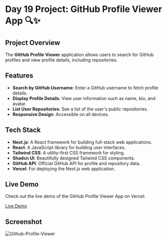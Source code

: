 # Day 19 Project: GitHub Profile Viewer App 🔍✨

## Project Overview

The **GitHub Profile Viewer** application allows users to search for GitHub profiles and view profile details, including repositories.

## Features

- **Search by GitHub Username**: Enter a GitHub username to fetch profile details.
- **Display Profile Details**: View user information such as name, bio, and avatar.
- **List User Repositories**: See a list of the user's public repositories.
- **Responsive Design**: Accessible on all devices.

## Tech Stack

- **Next.js**: A React framework for building full-stack web applications.
- **React**: A JavaScript library for building user interfaces.
- **Tailwind CSS**: A utility-first CSS framework for styling.
- **Shadcn UI**: Beautifully designed Tailwind CSS components.
- **GitHub API**: Official GitHub API for profile and repository data.
- **Vercel**: For deploying the Next.js web application.

## Live Demo

Check out the live demo of the GitHub Profile Viewer App on Vercel:

[Live Demo](https://vercel.live/link/github-profile-viewer-app-eight.vercel.app/?via=team-dashboard-project-entity&p=1)

## Screenshot

![Github-Profile-Viewer](https://github.com/user-attachments/assets/7e318037-65e7-4134-9d69-409a5947dba7)
